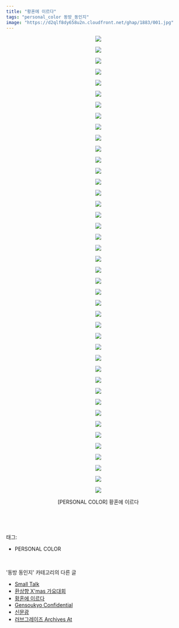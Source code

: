```yaml
---
title: "황혼에 이르다"
tags: "personal_color 동방_동인지"
image: "https://d2qlf8dy658u2n.cloudfront.net/ghap/1883/001.jpg"
---
```

<div class="article">
<p style="text-align: center; clear: none; float: none;"><img src="{{ site.imgserver12 }}/ghap/1883/001.jpg"/></p>
<p style="text-align: center; clear: none; float: none;"><img src="{{ site.imgserver12 }}/ghap/1883/002.jpg"/></p>
<p style="text-align: center; clear: none; float: none;"><img src="{{ site.imgserver12 }}/ghap/1883/003.jpg"/></p>
<p style="text-align: center; clear: none; float: none;"><img src="{{ site.imgserver12 }}/ghap/1883/004.jpg"/></p>
<p style="text-align: center; clear: none; float: none;"><img src="{{ site.imgserver12 }}/ghap/1883/005.jpg"/></p>
<p style="text-align: center; clear: none; float: none;"><img src="{{ site.imgserver12 }}/ghap/1883/006.jpg"/></p>
<p style="text-align: center; clear: none; float: none;"><img src="{{ site.imgserver12 }}/ghap/1883/007.jpg"/></p>
<p style="text-align: center; clear: none; float: none;"><img src="{{ site.imgserver12 }}/ghap/1883/008.jpg"/></p>
<p style="text-align: center; clear: none; float: none;"><img src="{{ site.imgserver12 }}/ghap/1883/009.jpg"/></p>
<p style="text-align: center; clear: none; float: none;"><img src="{{ site.imgserver12 }}/ghap/1883/010.jpg"/></p>
<p style="text-align: center; clear: none; float: none;"><img src="{{ site.imgserver12 }}/ghap/1883/011.jpg"/></p>
<p style="text-align: center; clear: none; float: none;"><img src="{{ site.imgserver12 }}/ghap/1883/012.jpg"/></p>
<p style="text-align: center; clear: none; float: none;"><img src="{{ site.imgserver12 }}/ghap/1883/013.jpg"/></p>
<p style="text-align: center; clear: none; float: none;"><img src="{{ site.imgserver12 }}/ghap/1883/014.jpg"/></p>
<p style="text-align: center; clear: none; float: none;"><img src="{{ site.imgserver12 }}/ghap/1883/015.jpg"/></p>
<p style="text-align: center; clear: none; float: none;"><img src="{{ site.imgserver12 }}/ghap/1883/016.jpg"/></p>
<p style="text-align: center; clear: none; float: none;"><img src="{{ site.imgserver12 }}/ghap/1883/017.jpg"/></p>
<p style="text-align: center; clear: none; float: none;"><img src="{{ site.imgserver12 }}/ghap/1883/018.jpg"/></p>
<p style="text-align: center; clear: none; float: none;"><img src="{{ site.imgserver12 }}/ghap/1883/019.jpg"/></p>
<p style="text-align: center; clear: none; float: none;"><img src="{{ site.imgserver12 }}/ghap/1883/020.jpg"/></p>
<p style="text-align: center; clear: none; float: none;"><img src="{{ site.imgserver12 }}/ghap/1883/021.jpg"/></p>
<p style="text-align: center; clear: none; float: none;"><img src="{{ site.imgserver12 }}/ghap/1883/022.jpg"/></p>
<p style="text-align: center; clear: none; float: none;"><img src="{{ site.imgserver12 }}/ghap/1883/023.jpg"/></p>
<p style="text-align: center; clear: none; float: none;"><img src="{{ site.imgserver12 }}/ghap/1883/024.jpg"/></p>
<p style="text-align: center; clear: none; float: none;"><img src="{{ site.imgserver12 }}/ghap/1883/025.jpg"/></p>
<p style="text-align: center; clear: none; float: none;"><img src="{{ site.imgserver12 }}/ghap/1883/026.jpg"/></p>
<p style="text-align: center; clear: none; float: none;"><img src="{{ site.imgserver12 }}/ghap/1883/027.jpg"/></p>
<p style="text-align: center; clear: none; float: none;"><img src="{{ site.imgserver12 }}/ghap/1883/028.jpg"/></p>
<p style="text-align: center; clear: none; float: none;"><img src="{{ site.imgserver12 }}/ghap/1883/029.jpg"/></p>
<p style="text-align: center; clear: none; float: none;"><img src="{{ site.imgserver12 }}/ghap/1883/030.jpg"/></p>
<p style="text-align: center; clear: none; float: none;"><img src="{{ site.imgserver12 }}/ghap/1883/031.jpg"/></p>
<p style="text-align: center; clear: none; float: none;"><img src="{{ site.imgserver12 }}/ghap/1883/032.jpg"/></p>
<p style="text-align: center; clear: none; float: none;"><img src="{{ site.imgserver12 }}/ghap/1883/033.jpg"/></p>
<p style="text-align: center; clear: none; float: none;"><img src="{{ site.imgserver12 }}/ghap/1883/034.jpg"/></p>
<p style="text-align: center; clear: none; float: none;"><img src="{{ site.imgserver12 }}/ghap/1883/035.jpg"/></p>
<p style="text-align: center; clear: none; float: none;"><img src="{{ site.imgserver12 }}/ghap/1883/036.jpg"/></p>
<p style="text-align: center; clear: none; float: none;"><img src="{{ site.imgserver12 }}/ghap/1883/037.jpg"/></p>
<p style="text-align: center; clear: none; float: none;"><img src="{{ site.imgserver12 }}/ghap/1883/038.jpg"/></p>
<p style="text-align: center; clear: none; float: none;"><img src="{{ site.imgserver12 }}/ghap/1883/039.jpg"/></p>
<p style="text-align: center; clear: none; float: none;"><img src="{{ site.imgserver12 }}/ghap/1883/040.jpg"/></p>
<p style="text-align: center; clear: none; float: none;"><img src="{{ site.imgserver12 }}/ghap/1883/041.jpg"/></p>
<p style="text-align: center; clear: none; float: none;"><img src="{{ site.imgserver12 }}/ghap/1883/042.jpg"/></p>
<p style="text-align: center; clear: none; float: none;">[PERSONAL COLOR] 황혼에 이르다</p>
<p><br/></p>
</div><br/>
<div class="tagTrail">
<p>태그: </p>
<ul>
<li>PERSONAL COLOR</li>
</ul>
</div><br/>
<div class="another">
<p>'동방 동인지' 카테고리의 다른 글</p>
<ul>
<li><a href="/ghap_1885">Small Talk</a></li>
<li><a href="/ghap_1884">환상향 X'mas 가요대회</a></li>
<li><a href="/ghap_1883">황혼에 이르다</a></li>
<li><a href="/ghap_1882">Gensoukyo Confidential</a></li>
<li><a href="/ghap_1880">신문광</a></li>
<li><a href="/ghap_1879">러브그레이즈 Archives At</a></li>
</ul>
</div><br/>
<div class="cb_module cb_fluid">
<div class="cb_wrt cb_profile">
</div><!-- commentList close -->
</div><br/>
